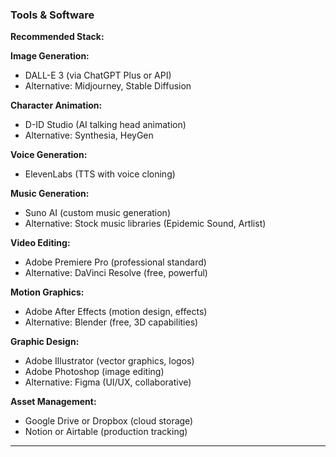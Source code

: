 ### Tools & Software

**Recommended Stack:**

**Image Generation:**
- DALL-E 3 (via ChatGPT Plus or API)
- Alternative: Midjourney, Stable Diffusion

**Character Animation:**
- D-ID Studio (AI talking head animation)
- Alternative: Synthesia, HeyGen

**Voice Generation:**
- ElevenLabs (TTS with voice cloning)

**Music Generation:**
- Suno AI (custom music generation)
- Alternative: Stock music libraries (Epidemic Sound, Artlist)

**Video Editing:**
- Adobe Premiere Pro (professional standard)
- Alternative: DaVinci Resolve (free, powerful)

**Motion Graphics:**
- Adobe After Effects (motion design, effects)
- Alternative: Blender (free, 3D capabilities)

**Graphic Design:**
- Adobe Illustrator (vector graphics, logos)
- Adobe Photoshop (image editing)
- Alternative: Figma (UI/UX, collaborative)

**Asset Management:**
- Google Drive or Dropbox (cloud storage)
- Notion or Airtable (production tracking)

---
